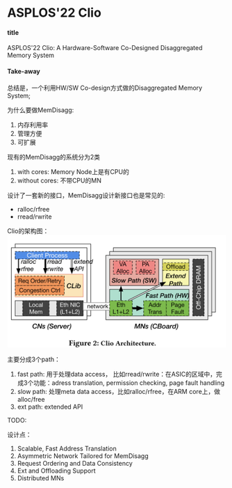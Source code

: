 # ASPLOS'22 Clio

#### title

ASPLOS'22 Clio: A Hardware-Software Co-Designed Disaggregated Memory System

#### Take-away

总结是，一个利用HW/SW Co-design方式做的Disaggregated Memory System;

为什么要做MemDisagg:
1. 内存利用率
2. 管理方便
3. 可扩展

现有的MemDisagg的系统分为2类
1. with cores: Memory Node上是有CPU的
2. without cores: 不带CPU的MN


设计了一套新的接口，MemDisagg设计新接口也是常见的:
- ralloc/rfree
- rread/rwrite

Clio的架构图：
![cli-architecture](./img/clio-arch.png)

主要分成3个path：
1. fast path:  用于处理data access， 比如rread/rwrite：在ASIC的区域中，完成3个功能：adress translation, permission checking, page fault handling
2. slow path: 处理meta data access，比如ralloc/rfree，在ARM core上，做alloc/free
3. ext path: extended API

TODO:

设计点：
1. Scalable, Fast Address Translation
2. Asymmetric Network Tailored for MemDisagg
3. Request Ordering and Data Consistency
4. Ext and Offloading Support
5. Distributed MNs
